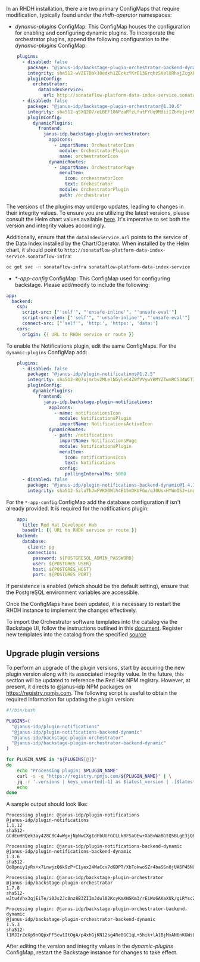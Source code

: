 In an RHDH installation, there are two primary ConfigMaps that require modification, typically found under the *rhdh-operator* namespaces:

* *dynamic-plugins* ConfigMap: This ConfigMap houses the configuration for enabling and configuring dynamic plugins. To incorporate the orchestrator plugins, append the following configuration to the *dynamic-plugins* ConfigMap:

```yaml
    plugins:
      - disabled: false
        package: "@janus-idp/backstage-plugin-orchestrator-backend-dynamic@1.8.0"
        integrity: sha512-wVZE7Dak10edxh1ZEckzYKrE13GrqhzSVelURhxjZcgXEHdGPWYUFHNMEpte7hzIBE85350Ka7fpy7C4BNPvEw==
        pluginConfig:
          orchestrator:
            dataIndexService:
              url: http://sonataflow-platform-data-index-service.sonataflow-infra
      - disabled: false
        package: "@janus-idp/backstage-plugin-orchestrator@1.10.6"
        integrity: sha512-qSXQ2O7/eLBEF186PzaRfzLfutFYUq9MdiiIZbHejz+KML9rVInPJkc1tine3R3JQVuw1QBIQ2vhPNbGbHXWZg==
        pluginConfig:
          dynamicPlugins:
            frontend:
              janus-idp.backstage-plugin-orchestrator:
                appIcons:
                  - importName: OrchestratorIcon
                    module: OrchestratorPlugin
                    name: orchestratorIcon
                dynamicRoutes:
                  - importName: OrchestratorPage
                    menuItem:
                      icon: orchestratorIcon
                      text: Orchestrator
                    module: OrchestratorPlugin
                    path: /orchestrator
```

The versions of the plugins may undergo updates, leading to changes in their integrity values. To ensure you are utilizing the latest versions, please consult the Helm chart values available [here](https://github.com/parodos-dev/orchestrator-helm-chart/blob/stable-1.x/charts/orchestrator/values.yaml#L33). It's imperative to set both the version and integrity values accordingly.

Additionally, ensure that the `dataIndexService.url` points to the service of the Data Index installed by the Chart/Operator.
When installed by the Helm chart, it should point to `http://sonataflow-platform-data-index-service.sonataflow-infra`:
```bash
oc get svc -n sonataflow-infra sonataflow-platform-data-index-service -o jsonpath='http://{.metadata.name}.{.metadata.namespace}'
```

* **-app-config* ConfigMap: This ConfigMap used for configuring backstage. Please add/modify to include the following:
```yaml
app:
  backend:
    csp:
      script-src: ["'self'", "'unsafe-inline'", "'unsafe-eval'"]
      script-src-elem: ["'self'", "'unsafe-inline'", "'unsafe-eval'"]
      connect-src: ["'self'", 'http:', 'https:', 'data:']
    cors:
      origin: {{ URL to RHDH service or route }}
```

To enable the Notifications plugin, edit the same ConfigMaps.
For the `dynamic-plugins` ConfigMap add:
```yaml
    plugins:
      - disabled: false
        package: "@janus-idp/plugin-notifications@1.2.5"
        integrity: sha512-BQ7ujmrbv2MLelNGyleC4Z8fVVywYBMYZTwmRC534WCT38QHQ0cWJbebOgeIYszFA98STW4F5tdKbVot/2gWMg==
        pluginConfig:
          dynamicPlugins:
            frontend:
              janus-idp.backstage-plugin-notifications:
                appIcons:
                  - name: notificationsIcon
                    module: NotificationsPlugin
                    importName: NotificationsActiveIcon
                dynamicRoutes:
                  - path: /notifications
                    importName: NotificationsPage
                    module: NotificationsPlugin
                    menuItem:
                      icon: notificationsIcon
                      text: Notifications
                    config:
                      pollingIntervalMs: 5000
      - disabled: false
        package: "@janus-idp/plugin-notifications-backend-dynamic@1.4.11"
        integrity: sha512-5zluThJwFVKX0Wlh4E15vDKUFGu/qJ0UsxHYWoISJ+ing1R38gskvN3kukylNTgOp8B78OmUglPfNlydcYEHvA==
```

For the `*-app-config` ConfigMap add the database configuration if isn't already provided. It is required for the notifications plugin:
```yaml
    app:
      title: Red Hat Developer Hub
      baseUrl: {{ URL to RHDH service or route }}
    backend:
      database:
        client: pg
        connection:
          password: ${POSTGRESQL_ADMIN_PASSWORD}
          user: ${POSTGRES_USER}
          host: ${POSTGRES_HOST}
          port: ${POSTGRES_PORT}
```
If persistence is enabled (which should be the default setting), ensure that the PostgreSQL environment variables are accessible.

Once the ConfigMaps have been updated, it is necessary to restart the RHDH instance to implement the changes effectively.

To import the Orchestrator software templates into the catalog via the Backstage UI, follow the instructions outlined in this [document](https://backstage.io/docs/features/software-templates/adding-templates). Register new templates into the catalog from the specified [source](https://github.com/parodos-dev/orchestrator-helm-chart/blob/stable-1.x/charts/orchestrator/templates/rhdh-operator.yaml#L309)

## Upgrade plugin versions

To perform an upgrade of the plugin versions, start by acquiring the new plugin version along with its associated integrity value.
In the future, this section will be updated to reference the Red Hat NPM registry. However, at present, it directs to @janus-idp NPM packages on https://registry.npmjs.com.
The following script is useful to obtain the required information for updating the plugin version:

```bash
#!/bin/bash

PLUGINS=(
  "@janus-idp/plugin-notifications"
  "@janus-idp/plugin-notifications-backend-dynamic"
  "@janus-idp/backstage-plugin-orchestrator"
  "@janus-idp/backstage-plugin-orchestrator-backend-dynamic"
)

for PLUGIN_NAME in "${PLUGINS[@]}"
do
    echo "Processing plugin: $PLUGIN_NAME"
    curl -s -q "https://registry.npmjs.com/${PLUGIN_NAME}" | \
    jq -r '.versions | keys_unsorted[-1] as $latest_version | .[$latest_version] | "\(.name)\n\(.version)\n\(.dist.integrity)"'
    echo
done
```

A sample output should look like:
```
Processing plugin: @janus-idp/plugin-notifications
@janus-idp/plugin-notifications
1.1.12
sha512-GCdEuHRQek3ay428C8C4wWgxjNpNwCXgIdFbUUFGCLLkBFSaOEw+XaBvWaBGtQ5BLgE3jQEUxa+422uzSYC5oQ==

Processing plugin: @janus-idp/plugin-notifications-backend-dynamic
@janus-idp/plugin-notifications-backend-dynamic
1.3.6
sha512-Qd8pniy1yRx+x7LnwjzQ6k9zP+C1yex24MaCcx7dGDPT/XbTokwoSZr4baSSn8jUA6P45NUUevu1d629mG4JGQ==

Processing plugin: @janus-idp/backstage-plugin-orchestrator
@janus-idp/backstage-plugin-orchestrator
1.7.8
sha512-wJtu4Vhx3qjEiTe/i0Js2Jc0nz8B3ZIImJdul02KcyKmXNSKm3/rEiWo6AKaXUk/giRYscZQ1jTqlw/nz7xqeQ==

Processing plugin: @janus-idp/backstage-plugin-orchestrator-backend-dynamic
@janus-idp/backstage-plugin-orchestrator-backend-dynamic
1.5.3
sha512-l1MJIrZeXp9nOQpxFF5cw1ItOgA/p4xhGjKN12sg4Re8GC1qL+5hik+lA1BjMxAN6nKGWsLdFkgqLWa6jQuQFw==
```

After editing the version and integrity values in the *dynamic-plugins* ConfigMap, restart the Backstage instance for changes to take effect.
